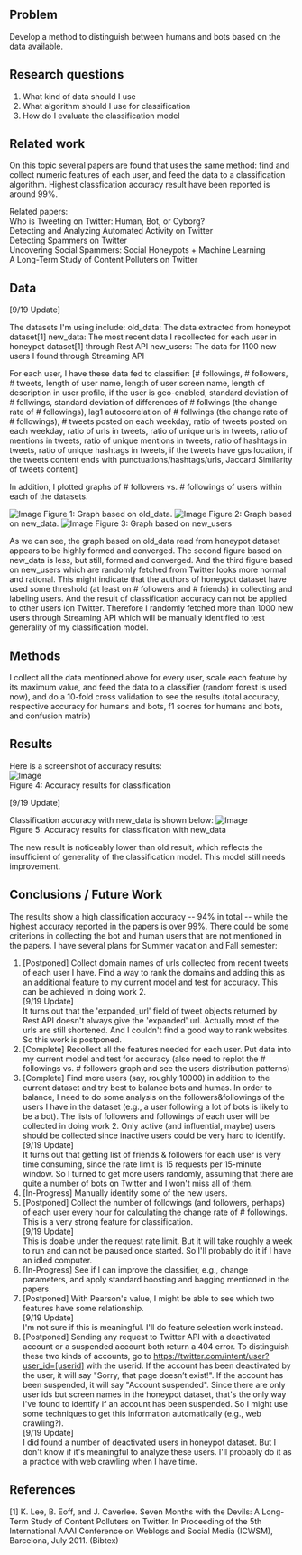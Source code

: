 
## Problem

Develop a method to distinguish between humans and bots based on the data available.

## Research questions

1. What kind of data should I use
2. What algorithm should I use for classification
3. How do I evaluate the classification model

## Related work

On this topic several papers are found that uses the same method: find and collect numeric features of each user, and feed the data to a classification algorithm. Highest classfication accuracy result have been reported is around 99%.  

Related papers:  
Who is Tweeting on Twitter: Human, Bot, or Cyborg?  
Detecting and Analyzing Automated Activity on Twitter  
Detecting Spammers on Twitter  
Uncovering Social Spammers: Social Honeypots + Machine Learning  
A Long-Term Study of Content Polluters on Twitter  

## Data

[9/19 Update]

The datasets I'm using include:
old_data: The data extracted from honeypot dataset[1]
new_data: The most recent data I recollected for each user in honeypot dataset[1] through Rest API
new_users: The data for 1100 new users I found through Streaming API

For each user, I have these data fed to classifier:
[# followings, # followers, # tweets, length of user name, length of user screen name, length of description in user profile, if the user is geo-enabled, standard deviation of # follwings, standard deviation of differences of # follwings (the change rate of # followings), lag1 autocorrelation of # follwings (the change rate of # followings), # tweets posted on each weekday, ratio of tweets posted on each weekday, ratio of urls in tweets, ratio of unique urls in tweets, ratio of mentions in tweets, ratio of unique mentions in tweets, ratio of hashtags in tweets, ratio of unique hashtags in tweets, if the tweets have gps location, if the tweets content ends with punctuations/hashtags/urls, Jaccard Similarity of tweets content]

In addition, I plotted graphs of # followers vs. # followings of users within each of the datasets. 

![Image](../master/src/graphs/old_data.png?raw=true)
Figure 1: Graph based on old_data. 
![Image](../master/src/graphs/new_data.png?raw=true)
Figure 2: Graph based on new_data.
![Image](../master/src/graphs/new_users.png?raw=true)
Figure 3: Graph based on new_users

As we can see, the graph based on old_data read from honeypot dataset appears to be highly formed and converged. The second figure based on new_data is less, but still, formed and converged. And the third figure based on new_users which are randomly fetched from Twitter looks more normal and rational.
This might indicate that the authors of honeypot dataset have used some threshold (at least on # followers and # friends) in collecting and labeling users. And the result of classification accuracy can not be applied to other users ion Twitter. Therefore I randomly fetched more than 1000 new users through Streaming API which will be manually identified to test generality of my classification model.

## Methods

I collect all the data mentioned above for every user, scale each feature by its maximum value, and feed the data to a classifier (random forest is used now), and do a 10-fold cross validation to see the results (total accuracy, respective accuracy for humans and bots, f1 socres for humans and bots, and confusion matrix)

## Results

Here is a screenshot of accuracy results:  
![Image](../master/src/graphs/Result.png?raw=true)  
Figure 4: Accuracy results for classification  

[9/19 Update]

Classification accuracy with new_data is shown below:
![Image](../master/src/graphs/Result_new.png?raw=true)  
Figure 5: Accuracy results for classification with new_data

The new result is noticeably lower than old result, which reflects the insufficient of generality of the classification model. This model still needs improvement.

## Conclusions / Future Work

The results show a high classification accuracy -- 94% in total -- while the highest accuracy reported in the papers is over 99%. There could be some criterions in collecting the bot and human users that are not mentioned in the papers. I have several plans for Summer vacation and Fall semester:

1. [Postponed] Collect domain names of urls collected from recent tweets of each user I have. Find a way to rank the domains and adding this as an additional feature to my current model and test for accuracy. This can be achieved in doing work 2. <br />
[9/19 Update] <br />
It turns out that the 'expanded_url' field of tweet objects returned by Rest API doesn't always give the 'expanded' url. Actually most of the urls are still shortened. And I couldn't find a good way to rank websites. So this work is postponed. <br />
2. [Complete] Recollect all the features needed for each user. Put data into my current model and test for accuracy (also need to replot the # followings vs. # followers graph and see the users distribution patterns) <br />
3. [Complete] Find more users (say, roughly 10000) in addition to the current dataset and try best to balance bots and humas. In order to balance, I need to do some analysis on the followers&followings of the users I have in the dataset (e.g., a user following a lot of bots is likely to be a bot). The lists of followers and followings of each user will be collected in doing work 2. Only active (and influential, maybe) users should be collected since inactive users could be very hard to identify. <br />
[9/19 Update] <br />
It turns out that getting list of friends & followers for each user is very time consuming, since the rate limit is 15 requests per 15-minute window. So I turned to get more users randomly, assuming that there are quite a number of bots on Twitter and I won't miss all of them. <br />
4. [In-Progress] Manually identify some of the new users. <br />
5. [Postponed] Collect the number of followings (and followers, perhaps) of each user every hour for calculating the change rate of # followings. This is a very strong feature for classification. <br />
[9/19 Update] <br />
This is doable under the request rate limit. But it will take roughly a week to run and can not be paused once started. So I'll probably do it if I have an idled computer. <br />
6. [In-Progress] See if I can improve the classifier, e.g., change parameters, and apply standard boosting and bagging mentioned in the papers. <br />
7. [Postponed] With Pearson's value, I might be able to see which two features have some relationship. <br />
[9/19 Update] <br />
I'm not sure if this is meaningful. I'll do feature selection work instead. <br />
8. [Postponed] Sending any request to Twitter API with a deactivated account or a suspended account both return a 404 error. To distinguish these two kinds of accounts, go to https://twitter.com/intent/user?user_id=[userid] with the userid. If the account has been deactivated by the user, it will say "Sorry, that page doesn’t exist!". If the account has been suspended, it will say "Account suspended". Since there are only user ids but screen names in the honeypot dataset, that's the only way I've found to identify if an account has been suspended. So I might use some techniques to get this information automatically (e.g., web crawling?). <br />
[9/19 Update] <br />
I did found a number of deactivated users in honeypot dataset. But I don't know if it's meaningful to analyze these users. I'll probably do it as a practice with web crawling when I have time.

## References

[1] K. Lee, B. Eoff, and J. Caverlee. Seven Months with the Devils: A Long-Term Study of Content Polluters on Twitter. In Proceeding of the 5th International AAAI Conference on Weblogs and Social Media (ICWSM), Barcelona, July 2011. (Bibtex)
